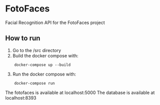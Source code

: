 # FotoFaces
Facial Recognition API for the FotoFaces project

## How to run

1. Go to the /src directory
2. Build the docker compose with:
```
    docker-compose up --build
```
3. Run the docker compose with:
```
    docker-compose run
```
The fotofaces is available at localhost:5000
The database is available at localhost:8393
